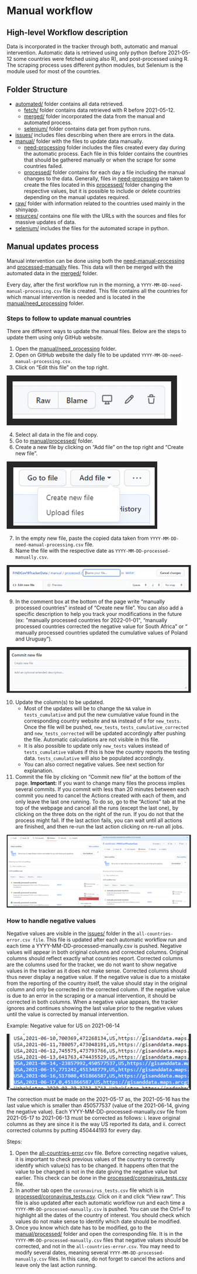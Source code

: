# Manual workflow

## High-level Workflow description

Data is incorporated in the tracker through both, automatic and manual intervention. Automatic data is retrieved using only python (before 2021-05-12 some countries were fetched using also R), and post-processed using R. The scraping process uses different python modules, but Selenium is the module used for most of the countries.

## Folder Structure

- [automated/](https://github.com/dsbbfinddx/FINDCov19TrackerData/tree/master/automated) folder contains all data retrieved.
  - [fetch/](https://github.com/dsbbfinddx/FINDCov19TrackerData/tree/master/automated/fetch) folder contains data retrieved with R before 2021-05-12.
  - [merged/](https://github.com/dsbbfinddx/FINDCov19TrackerData/tree/master/automated/merged) folder incorporated the data from the manual and automated process.
  - [selenium/](https://github.com/dsbbfinddx/FINDCov19TrackerData/tree/master/automated/selenium) folder contains data get from python runs. 
- [issues/](https://github.com/dsbbfinddx/FINDCov19TrackerData/tree/master/issues) includes files describing when there are errors in the data.
- [manual/](https://github.com/dsbbfinddx/FINDCov19TrackerData/tree/master/manual) folder with the files to update data manually.
  - [need-processing](https://github.com/dsbbfinddx/FINDCov19TrackerData/tree/master/manual/need-processing) folder includes the files created every day during the automatic process. Each file in this folder contains the countries that should be gathered manually or when the scrape for some countries failed. 
  - [processed/](https://github.com/dsbbfinddx/FINDCov19TrackerData/tree/master/manual/processed) folder contains for each day a file including the manual changes to the data. Generally, files in [need-processing](https://github.com/dsbbfinddx/FINDCov19TrackerData/tree/master/manual/need-processing) are taken to create the files located in this [processed/](https://github.com/dsbbfinddx/FINDCov19TrackerData/tree/master/manual/processed) folder changing the respective values, but it is possible to include or delete countries depending on the manual updates required. 
- [raw/](https://github.com/dsbbfinddx/FINDCov19TrackerData/tree/master/raw) folder with information related to the countries used mainly in the shinyapp.
- [resurces/](https://github.com/dsbbfinddx/FINDCov19TrackerData/tree/master/resources) contains one file with the URLs with the sources and files for massive updates of data.
- [selenium/](https://github.com/dsbbfinddx/FINDCov19TrackerData/tree/master/selenium) includes the files for the automated scrape in python.

## Manual updates process

Manual intervention can be done using both the [need-manual-processing](https://github.com/dsbbfinddx/FINDCov19TrackerData/tree/master/manual/need-processing) and [processed-manually](https://github.com/dsbbfinddx/FINDCov19TrackerData/tree/master/manual/processed) files. This data will then be merged with the automated data in the [merged/](https://github.com/dsbbfinddx/FINDCov19TrackerData/tree/master/automated/merged) folder.

Every day, after the first workflow run in the morning, a `YYYY-MM-DD-need-manual-processing.csv` file is created. This file contains all the countries for which manual intervention is needed and is located in the [manual/need_processing](https://github.com/dsbbfinddx/FINDCov19TrackerData/tree/master/manual/need-processing) folder. 

### Steps to follow to update manual countries

There are different ways to update the manual files. Below are the steps to update them using only GitHub website. 

1. Open the [manual/need_processing](https://github.com/dsbbfinddx/FINDCov19TrackerData/tree/master/manual/need-processing) folder.
2. Open on GitHub website the daily file to be updated `YYYY-MM-DD-need-manual-processing.csv`.
3. Click on “Edit this file” on the top right. 

![Edit the file](manual_updates_images/edit.png)

4. Select all data in the file and copy.
5. Go to [manual/processed/](https://github.com/dsbbfinddx/FINDCov19TrackerData/tree/master/manual/processed) folder.
6. Create a new file by clicking on “Add file” on the top right and “Create new file”. 

![create the file](manual_updates_images/create_new.png)

7. In the empty new file, paste the copied data taken from  `YYYY-MM-DD-need-manual-processing.csv` file. 
8. Name the file with the respective date as `YYYY-MM-DD-processed-manually.csv`. 

![name the file](manual_updates_images/name.png)

9. In the comment box at the bottom of the page write “manually processed countries” instead of “Create new file”. You can also add a specific description to help you track your modifications in the future (ex: "manually processed countries for 2022-01-01", “manually processed countries corrected the negative value for South Africa” or “ manually processed countries updated the cumulative values of Poland and Uruguay”). 

![message for file](manual_updates_images/commit.png)

10. Update the column(s) to be updated. 
	- Most of the updates will be to change the `NA` value in `tests_cumulative` and put the new cumulative value found in the corresponding country website and `NA` instead of `0` for `new_tests`. Once the file will be pushed, `new_tests`, `tests_cumulative_corrected` and `new_tests_corrected` will be updated accordingly after pushing the file. Automatic calculations are not visible in this file.
	- It is also possible to update only `new_tests` values instead of `tests_cumulative` values if this is how the country reports the testing data. `tests_cumulative` will also be populated accordingly. 
	- You can also correct negative values. See next section for explanation.
12. Commit the file by clicking on “Commit new file” at the bottom of the page. **Important:** If you want to change many files the process implies several commits. If you commit with less than 20 minutes between each commit you need to cancel the Actions created with each of them, and only leave the last one running. To do so, go to the “Actions” tab at the top of the webpage and cancel all the runs (except the last one), by clicking on the three dots on the right of the run. If you do not that the process might fail. If the last action fails, you can wait until all actions are finished, and then re-run the last action clicking on re-run all jobs. 

![manage actions](manual_updates_images/cancel_commit.png)

### How to handle negative values

Negative values are visible in the [issues/](https://github.com/dsbbfinddx/FINDCov19TrackerData/tree/master/issues) folder in the `all-countries-error.csv file`. This file is updated after each automatic workflow run and each time a YYYY-MM-DD-processed-manually.csv is pushed. 
Negative values will appear in both original columns and corrected columns. Original columns should reflect exactly what countries report. Corrected columns are the columns used for the tracker, we do not want to show negative values in the tracker as it does not make sense. Corrected columns should thus never display a negative value. If the negative value is due to a mistake from the reporting of the country itself, the value should stay in the original column and only be corrected in the corrected column. If the negative value is due to an error in the scraping or a manual intervention, it should be corrected in both columns.
When a negative value appears, the tracker ignores and continues showing the last value prior to the negative values until the value is corrected by manual intervention.

Example: Negative value for US on 2021-06-14

![US negative value example](manual_updates_images/neg_us.png)

The correction must be made on the 2021-05-17 as, the 2021-05-16 has the last value which is smaller than 450577537 (value of the 2021-06-14, giving the negative value).
Each YYYY-MM-DD-processed-manually.csv file from 2021-05-17 to 2021-06-13 must be corrected as follows: i. leave original columns as they are since it is the way US reported its data, and ii. correct corrected columns by putting 450444193 for every day.

Steps:
1. Open the [all-countries-error](https://github.com/dsbbfinddx/FINDCov19TrackerData/blob/master/issues/all-countries-error.csv).csv file.
Before correcting negative values, it is important to check previous values of the country to correctly identify which value(s) has to be changed. It happens often that the value to be changed is not in the date giving the negative value but earlier. This check can be done in the [processed/coronavirus_tests.csv](https://github.com/dsbbfinddx/FINDCov19TrackerData/blob/master/processed/coronavirus_tests.csv) file.
2. In another tab open the `coronavirus_tests.csv` file which is in [processed/coronavirus_tests.csv](https://github.com/dsbbfinddx/FINDCov19TrackerData/blob/master/processed/coronavirus_tests.csv). Click on it and click “View raw”. This file is also updated after each automatic workflow run and each time a `YYYY-MM-DD-processed-manually.csv` is pushed. You can use the Ctrl+F to highlight all the dates of the country of interest. You should check which values do not make sense to identify which date should be modified.
3. Once you know which date has to be modified, go to the [manual/processed/](https://github.com/dsbbfinddx/FINDCov19TrackerData/tree/master/manual/processed) folder and open the corresponding file. It is in the `YYYY-MM-DD-processed-manually.csv` files that negative values should be corrected, and not in the `all-countries-error.csv`. You may need to modify several dates, meaning several `YYYY-MM-DD-processed-manually.csv` files. In this case, do not forget to cancel the actions and leave only the last action running. 




